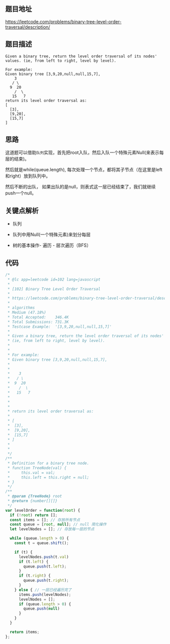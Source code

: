 
## 题目地址
https://leetcode.com/problems/binary-tree-level-order-traversal/description/

## 题目描述
```
Given a binary tree, return the level order traversal of its nodes' values. (ie, from left to right, level by level).

For example:
Given binary tree [3,9,20,null,null,15,7],
    3
   / \
  9  20
    /  \
   15   7
return its level order traversal as:
[
  [3],
  [9,20],
  [15,7]
]
```

## 思路

这道题可以借助`队列`实现，首先把root入队，然后入队一个特殊元素Null(来表示每层的结束)。


然后就是while(queue.length), 每次处理一个节点，都将其子节点（在这里是left和right）放到队列中。

然后不断的出队， 如果出队的是null，则表式这一层已经结束了，我们就继续push一个null。


## 关键点解析

- 队列

- 队列中用Null(一个特殊元素)来划分每层

- 树的基本操作- 遍历 - 层次遍历（BFS）


## 代码

```js
/*
 * @lc app=leetcode id=102 lang=javascript
 *
 * [102] Binary Tree Level Order Traversal
 *
 * https://leetcode.com/problems/binary-tree-level-order-traversal/description/
 *
 * algorithms
 * Medium (47.18%)
 * Total Accepted:    346.4K
 * Total Submissions: 731.3K
 * Testcase Example:  '[3,9,20,null,null,15,7]'
 *
 * Given a binary tree, return the level order traversal of its nodes' values.
 * (ie, from left to right, level by level).
 *
 *
 * For example:
 * Given binary tree [3,9,20,null,null,15,7],
 *
 *
 * ⁠   3
 * ⁠  / \
 * ⁠ 9  20
 * ⁠   /  \
 * ⁠  15   7
 *
 *
 *
 * return its level order traversal as:
 *
 * [
 * ⁠ [3],
 * ⁠ [9,20],
 * ⁠ [15,7]
 * ]
 *
 *
 */
/**
 * Definition for a binary tree node.
 * function TreeNode(val) {
 *     this.val = val;
 *     this.left = this.right = null;
 * }
 */
/**
 * @param {TreeNode} root
 * @return {number[][]}
 */
var levelOrder = function(root) {
  if (!root) return [];
  const items = []; // 存放所有节点
  const queue = [root, null]; // null 简化操作
  let levelNodes = []; // 存放每一层的节点

  while (queue.length > 0) {
    const t = queue.shift();

    if (t) {
      levelNodes.push(t.val)
      if (t.left) {
        queue.push(t.left);
      }
      if (t.right) {
        queue.push(t.right);
      }
    } else { // 一层已经遍历完了
      items.push(levelNodes);
      levelNodes = [];
      if (queue.length > 0) {
        queue.push(null)
      }
    }
  }

  return items;
};

```
